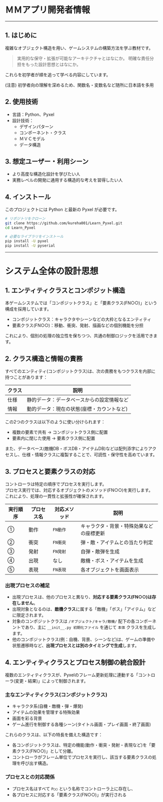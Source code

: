 # ＭＭアプリ開発者情報
----

## 1. はじめに

複雑なオブジェクト構造を用い、ゲームシステムの構築方法を学ぶ教材です。

> 実用的な保守・拡張が可能なアーキテクチャとはなにか。
> 明確な責任分担をもった設計思想とはなにか。

これらを初学者が順を追って学べる内容にしています。

(注意) 初学者向の理解を深めるため、関数名・変数名など随所に日本語を多用

## 2. 使用技術

- 言語：Python、Pyxel  
- 設計技術：
  - デザインパターン
  - コンポーネント・クラス
  - ＭＶＣモデル
  - データ構造

## 3. 想定ユーザー・利用シーン

- より高度な構造化設計を学びたい人
- 実務レベルの開発に通用する構造的な考えを習得したい人

## 4. インストール

このプロジェクトには Python と最新の Pyxel が必要です。

```bash
# リポジトリをクローン
git clone https://github.com/kureha001/Learn_Pyxel.git
cd Learn_Pyxel

# 必要なライブラリをインストール
pip install -U pyxel
pip install -U pyserial
```

----
# システム全体の設計思想

## 1. エンティティクラスとコンポジット構造

本ゲームシステムでは「コンポジットクラス」と「要素クラス(FN○○)」という構成を採用しています。

- コンポジットクラス：キャラクタやシーンなどの大枠となるエンティティ
- 要素クラス(FN○○)：移動、衝突、発射、描画などの個別機能を分担

これにより、個別の処理の独立性を保ちつつ、共通の制御ロジックを活用できます。

## 2. クラス構造と情報の責務

すべてのエンティティ(コンポジットクラス)は、次の責務をもつクラスを内部に持つことがあります：

| クラス | 説明                                       |
|--------|--------------------------------------------|
| 仕様   | 静的データ：データベースからの設定情報など |
| 情報   | 動的データ：現在の状態(座標・カウントなど) |

この2つのクラスは以下のように使い分けられます：

- 複数の要素で共有 → コンポジットクラス側に配置
- 要素内に閉じた使用 → 要素クラス側に配置

また、データベース(敵機DB・ボスDB・アイテムDB)などは配列添字によりアクセスし、仕様・情報クラスに複製することで、可読性・保守性を高めています。

## 3. プロセスと要素クラスの対応

コントローラは特定の順序でプロセスを実行します。</BR>
プロセス実行では、対応するオブジェクトのメソッド(FN○○)を実行します。</BR>
これにより、処理の一貫性と拡張性が確保されます。

| 実行順序 | プロセス名 | 対応メソッド | 説明                                     |
|----------|------------|--------------|------------------------------------------|
| ①       | 動作       | `FN動作`     | キャラクタ・背景・特殊効果などの座標更新 |
| ②       | 衝突       | `FN衝突`     | 弾・敵・アイテムとの当たり判定           |
| ③       | 発射       | `FN発射`     | 自弾・敵弾を生成                         |
| ④       | 出現       | なし         | 敵機・ボス・アイテムを生成               |
| ⑤       | 表現       | `FN表現`     | 各オブジェクトを画面表示                 |

### 出現プロセスの補足

- 出現プロセスは、他のプロセスと異なり、**対応する要素クラス(FN○○)は存在しません**。
- 出現対象となるのは、**敵機クラス**に属する「敵機」「ボス」「アイテム」などに限定されます。
- 対象のコンポジットクラスは `/オブジェクト/キャラ/敵機/` 配下の各コンポーネントであり、主に `__init__.py 初期化ファイル` を通じて `本体` クラスを生成します。
- 他のコンポジットクラス(例：自機、背景、シーンなど)は、ゲームの準備や状態遷移時など、**出現プロセスとは別のタイミングで生成**します。

## 4. エンティティクラスとプロセス制御の統合設計

複数のエンティティクラスが、Pyxelのフレーム更新処理に連動する「コントローラ(変更・結果)」によって制御されます。

### 主なエンティティクラス(コンポジットクラス)

- キャラクタ系(自機・敵機・弾・爆発)
- アイテムの効果を管理する特殊効果
- 画面を彩る背景
- ゲーム進行を制御する各種シーン(タイトル画面・プレイ画面・終了画面)

これらのクラスは、以下の特長を備えた構造です：

- 各コンポジットクラスは、特定の機能(動作・衝突・発射・表現など)を「要素クラス(FN○○)」として分離。
- コントローラがフレーム単位でプロセスを実行し、該当する要素クラスの処理を呼び出す構造。

### プロセスとの対応関係

- プロセス名はすべて `P○○` という名称でコントローラ上に存在し、
- 各プロセスに対応する「要素クラス(FN○○)」が実行される